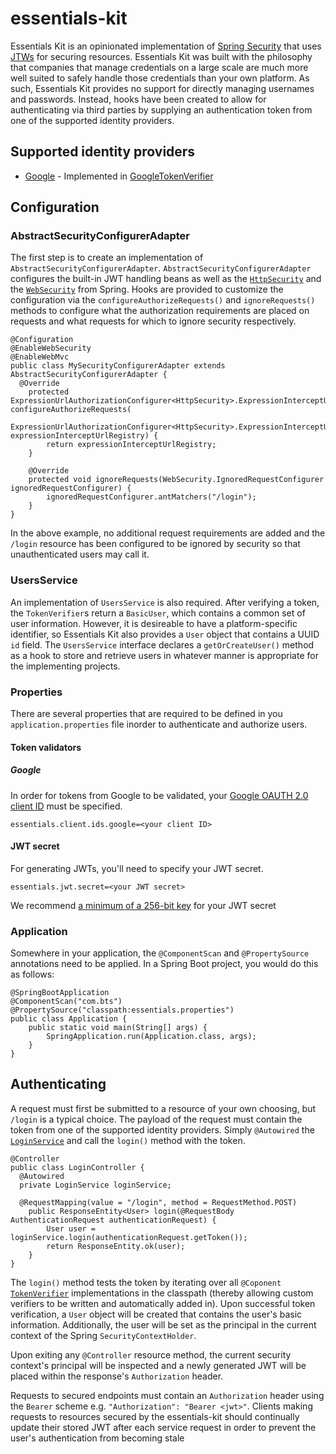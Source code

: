 # essentials-kit

Essentials Kit is an opinionated implementation of [Spring Security](https://github.com/spring-projects/spring-security)
that uses [JTWs](https://github.com/jwtk/jjwt) for securing resources. Essentials Kit was built with the philosophy that
companies that manage credentials on a large scale are much more well suited to safely handle those credentials than
your own platform. As such, Essentials Kit provides no support for directly managing usernames and passwords. Instead, hooks
have been created to allow for authenticating via third parties by supplying an authentication token from one of the
supported identity providers.

## Supported identity providers
- [Google](https://github.com/googleapis/google-api-java-client) - Implemented in
[GoogleTokenVerifier](https://github.com/Wagan8r/essentials-kit/blob/master/src/main/java/com/bts/essentials/verification/GoogleTokenVerifier.java)

## Configuration
### AbstractSecurityConfigurerAdapter
The first step is to create an implementation of `AbstractSecurityConfigurerAdapter`. `AbstractSecurityConfigurerAdapter`
configures the built-in JWT handling beans as well as the [`HttpSecurity`]() and the [`WebSecurity`]() from Spring. Hooks
are provided to customize the configuration via the `configureAuthorizeRequests()` and `ignoreRequests()` methods to
configure what the authorization requirements are placed on requests and what requests for which to ignore security
respectively.

```
@Configuration
@EnableWebSecurity
@EnableWebMvc
public class MySecurityConfigurerAdapter extends AbstractSecurityConfigurerAdapter {
  @Override
    protected ExpressionUrlAuthorizationConfigurer<HttpSecurity>.ExpressionInterceptUrlRegistry configureAuthorizeRequests(
            ExpressionUrlAuthorizationConfigurer<HttpSecurity>.ExpressionInterceptUrlRegistry expressionInterceptUrlRegistry) {
        return expressionInterceptUrlRegistry;
    }

    @Override
    protected void ignoreRequests(WebSecurity.IgnoredRequestConfigurer ignoredRequestConfigurer) {
        ignoredRequestConfigurer.antMatchers("/login");
    }
}
```
In the above example, no additional request requirements are added and the `/login` resource has been configured to
be ignored by security so that unauthenticated users may call it.

### UsersService
An implementation of `UsersService` is also required. After verifying a token, the `TokenVerifier`s return a `BasicUser`,
which contains a common set of user information. However, it is desireable to have a platform-specific identifier, so
Essentials Kit also provides a `User` object that contains a UUID `id` field. The `UsersService` interface declares a
`getOrCreateUser()` method as a hook to store and retrieve users in whatever manner is appropriate for the implementing
projects.

### Properties
There are several properties that are required to be defined in you `application.properties` file inorder to authenticate and authorize users.

#### Token validators
##### Google
In order for tokens from Google to be validated, your
[Google OAUTH 2.0 client ID](https://console.cloud.google.com/apis/credentials) must be specified.

```
essentials.client.ids.google=<your client ID>
```

#### JWT secret
For generating JWTs, you'll need to specify your JWT secret.

```
essentials.jwt.secret=<your JWT secret>
```

We recommend
[a minimum of a 256-bit key](https://auth0.com/blog/brute-forcing-hs256-is-possible-the-importance-of-using-strong-keys-to-sign-jwts/)
for your JWT secret

### Application
Somewhere in your application, the `@ComponentScan` and `@PropertySource` annotations need to be applied. In a Spring Boot project, you would do this as follows:

```
@SpringBootApplication
@ComponentScan("com.bts")
@PropertySource("classpath:essentials.properties")
public class Application {
    public static void main(String[] args) {
        SpringApplication.run(Application.class, args);
    }
}
```

## Authenticating
A request must first be submitted to a resource of your own choosing, but `/login` is a typical choice. The payload of
the request must contain the token from one of the supported identity providers. Simply `@Autowired` the
[`LoginService`](https://github.com/Wagan8r/essentials-kit/blob/master/src/main/java/com/bts/essentials/service/LoginService.java)
and call the `login()` method with the token.

```
@Controller
public class LoginController {
  @Autowired
  private LoginService loginService;
  
  @RequestMapping(value = "/login", method = RequestMethod.POST)
    public ResponseEntity<User> login(@RequestBody AuthenticationRequest authenticationRequest) {
        User user = loginService.login(authenticationRequest.getToken());
        return ResponseEntity.ok(user);
    }
}
```

The `login()` method tests the token by iterating over all `@Coponent`
[`TokenVerifier`](https://github.com/Wagan8r/essentials-kit/blob/master/src/main/java/com/bts/essentials/verification/TokenVerifier.java)
implementations in the classpath (thereby allowing custom verifiers to be written and automatically added in). Upon
successful token verification, a `User` object will be created that contains the user's basic information. Additionally, the
user will be set as the principal in the current context of the Spring `SecurityContextHolder`.

Upon exiting any `@Controller` resource method, the current security context's principal will be inspected and a newly
generated JWT will be placed within the response's `Authorization` header.

Requests to secured endpoints must contain an `Authorization` header using the `Bearer` scheme e.g. `"Authorization":
"Bearer <jwt>"`. Clients making requests to resources secured by the essentials-kit should continually update their
stored JWT after each service request in order to prevent the user's authentication from becoming stale
